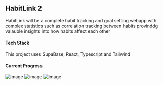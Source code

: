 ## HabitLink 2

HabitLink will be a complete habit tracking and goal setting webapp with complex statistics such as correlation tracking between habits provinddg valauble insights into how habits affect each other

#### Tech Stack
This project uses SupaBase, React, Typescript and Tailwind

#### Current Progress
![image](https://github.com/user-attachments/assets/7f4b4353-2f45-4f5a-baf9-97e309a846bf)
![image](https://github.com/user-attachments/assets/2326f49e-ac5a-4976-8ca8-ac85ec884367)
![image](https://github.com/user-attachments/assets/34dddc67-af49-49c8-a5b8-6df8dfea1392)

